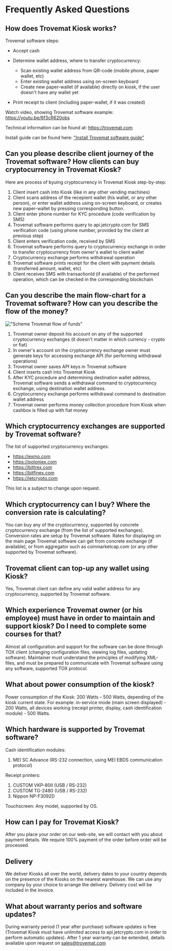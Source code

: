 # Frequently Asked Questions
## How does Trovemat Kiosk works?
       
Trovemat software steps:
- Accept cash
- Determine wallet address, where to transfer cryptocurrency:
    
    - Scan existing wallet address from QR-code (mobile phone, paper wallet, etc)
    - Enter existing wallet address using on-screen keyboard
    - Create new paper-wallet (if available) directly on kiosk, if the user doesn't have any wallet yet
- Print receipt to client (including paper-wallet, if it was created)

Watch video, showing Trovemat software example: https://youtu.be/6f3cR620obs

Technical information can be found at: https://trovemat.com

Install guide can be found here: ["Install Trovemat software guide"](https://github.com/trovemat/docs/blob/master/Kiosk/en/Install%20%5Ben%5D.md)
    
## Can you please describe client journey of the Trovemat software? How clients can buy cryptocurrency in Trovemat Kiosk?

Here are process of byuing cryptocurrency in Trovemat Kiosk step-by-step: 
1. Client insert cash into Kiosk (like in any other vending machines)
1. Client scans address of the recepient wallet (his wallet, or any other person), or enter wallet address using on-screen keyboard, or creates new paper-wallet by pressing corresponding button.
1. Client enter phone number for KYC procedure (code verification by SMS)
1. Trovemat software performs query to api.jetcrypto.com for SMS verification code (using phone number, provided by the client at previous step)
1. Client enters verification code, received by SMS
1. Trovemat software performs query to cryptocurrency exchange in order to transfer cryptocurrency from owner's wallet to client wallet
1. Cryptocurrency exchange performs withdrawal operation
1. Trovemat software prints receipt for the client with payment details (transferred amount, wallet, etc)
1. Client receives SMS with transactionId (if available) of the performed operation, which can be checked in the corresponding blockchain

## Can you describe the main flow-chart for a Trovemat software? How can you describe the flow of the money?

!["Scheme Trovemat flow of funds"](https://github.com/trovemat/docs/blob/master/Kiosk/en/img/Trovemat%20flow%20of%20funds.png)

1. Trovemat owner deposit his account on any of the supported cryptocurrency exchanges (it doesn't matter in which currency - crypto or fiat)
1. In owner's account on the cryptocurrency exchange owner must generate keys for accessing exchange API (for performing withdrawal operations)
1. Trovemat owner saves API keys in Trovemat software
1. Client inserts cash into Trovemat Kiosk
1. After KYC procedure and determining destination wallet address, Trovemat software sends a withdrawal command to cryptocurrency exchange, using destination wallet address.
1. Cryptocurrency exchange performs withdrawal command to destination wallet address
1. Trovemat owner performs money collection procedure from Kiosk when cashbox is filled up with fiat money

## Which cryptocurrency exchanges are supported by Trovemat software?
    
The list of supported cryptocurrency exchanges: 
- https://exmo.com
- https://poloniex.com
- https://bittrex.com
- https://bitfinex.com
- https://jetcrypto.com

This list is a subject to change upon request.

## Which cryptocurrency can I buy? Where the conversion rate is calculating?
   
You can buy any of the cryptocurrency, supported by concrete cryptocurrency exchange (from the list of supported exchanges). Conversion rates are setup by Trovemat software. Rates for displaying on the main page Trovemat software can get from concrete exchange (if available), or from aggregator such as coinmarketcap.com (or any other supported by Trovemat software).

## Trovemat client can top-up any wallet using Kiosk?

Yes, Trovemat client can define any valid wallet address for any cryptocurrency, supported by Trovemat software.

## Which experience Trovemat owner (or his employee) must have in order to maintain and support kiosk? Do I need to complete some courses for that?

Almost all configuration and support for the software can be done through TOX client (changing configuration files, viewing log files, updating software). Maintainer must understand the principles of modifying XML-files, and must be prepared to communicate with Trovemat software using any software, supported TOX protocol.

## What about power consumption of the kiosk?
    
Power consumption of the Kiosk: 200 Watts – 500 Watts, depending of the kiosk current state. For example: in-service mode (main screen displayed) - 200 Watts, all devices working (receipt printer, display, cash identification module) - 500 Watts.

## Which hardware is supported by Trovemat software?
    
Cash identification modules:
1. MEI SC Advance (RS-232 connection, using MEI EBDS communication protocol)

Receipt printers:
1. CUSTOM VKP-80II (USB / RS-232)
1. CUSTOM TG-2480 (USB / RS-232)
1. Nippon NP-F3092D

Touchscreen:
Any model, supported by OS.

## How can I pay for Trovemat Kiosk?

After you place your order on our web-site, we will contact with you about payment details. We require 100% payment of the order before order will be processed.

## Delivery

We deliver Kiosks all over the world, delivery dates to your country depends on the presence of the Kiosks on the nearest warehouse. We can use any company by your choice to arrange the delivery. Delivery cost will be included in the invoice.

## What about warranty perios and software updates?
    
During warranty period (1 year after purchase) software updates is free (Trovemat Kiosk must have unlimited access to api.jetcrypto.com in order to perform automatic updates). After 1 year warranty can be extended, details available upon request on sales@trovemat.com
